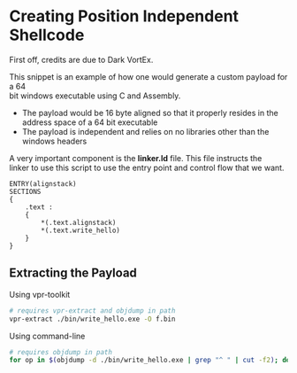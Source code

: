 # Creating Position Independent Shellcode
First off, credits are due to Dark VortEx.

This snippet is an example of how one would generate a custom payload for a 64  
bit windows executable using C and Assembly.

- The payload would be 16 byte aligned so that it properly resides in the 
  address space of a 64 bit executable
- The payload is independent and relies on no libraries other than the 
  windows headers

A very important component is the **linker.ld** file. This file instructs the  
linker to use this script to use the entry point and control flow that we want.
```
ENTRY(alignstack)
SECTIONS
{
    .text :
    {
        *(.text.alignstack)
        *(.text.write_hello)
    }
}
```

## Extracting the Payload
Using vpr-toolkit
```bash
# requires vpr-extract and objdump in path
vpr-extract ./bin/write_hello.exe -O f.bin
```
Using command-line
```bash
# requires objdump in path
for op in $(objdump -d ./bin/write_hello.exe | grep "^ " | cut -f2); do echo -n "\\\\x${op}" >> out.bin; done
```
